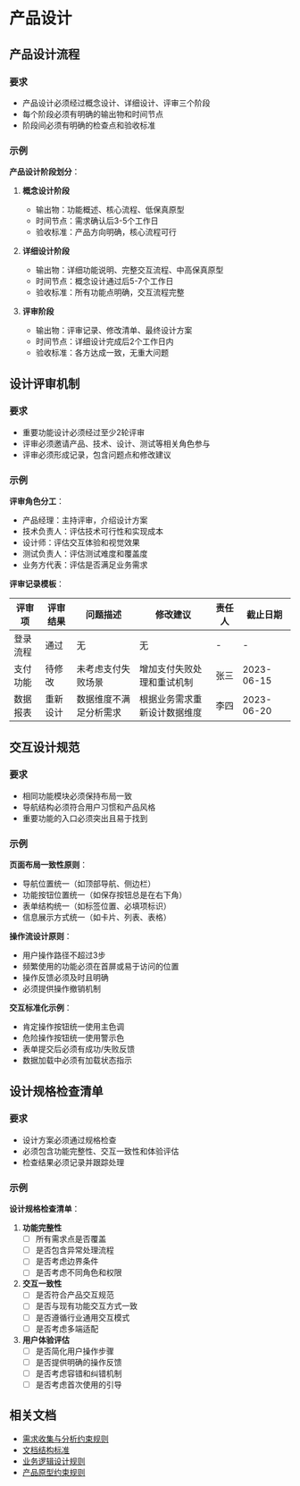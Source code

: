 # 产品设计

## 产品设计流程

### 要求
- 产品设计必须经过概念设计、详细设计、评审三个阶段
- 每个阶段必须有明确的输出物和时间节点
- 阶段间必须有明确的检查点和验收标准

### 示例
**产品设计阶段划分**：

1. **概念设计阶段**
   - 输出物：功能概述、核心流程、低保真原型
   - 时间节点：需求确认后3-5个工作日
   - 验收标准：产品方向明确，核心流程可行

2. **详细设计阶段**
   - 输出物：详细功能说明、完整交互流程、中高保真原型
   - 时间节点：概念设计通过后5-7个工作日
   - 验收标准：所有功能点明确，交互流程完整

3. **评审阶段**
   - 输出物：评审记录、修改清单、最终设计方案
   - 时间节点：详细设计完成后2个工作日内
   - 验收标准：各方达成一致，无重大问题

## 设计评审机制

### 要求
- 重要功能设计必须经过至少2轮评审
- 评审必须邀请产品、技术、设计、测试等相关角色参与
- 评审必须形成记录，包含问题点和修改建议

### 示例
**评审角色分工**：
- 产品经理：主持评审，介绍设计方案
- 技术负责人：评估技术可行性和实现成本
- 设计师：评估交互体验和视觉效果
- 测试负责人：评估测试难度和覆盖度
- 业务方代表：评估是否满足业务需求

**评审记录模板**：

| 评审项 | 评审结果 | 问题描述 | 修改建议 | 责任人 | 截止日期 |
|-------|---------|--------|---------|-------|---------|
| 登录流程 | 通过 | 无 | 无 | - | - |
| 支付功能 | 待修改 | 未考虑支付失败场景 | 增加支付失败处理和重试机制 | 张三 | 2023-06-15 |
| 数据报表 | 重新设计 | 数据维度不满足分析需求 | 根据业务需求重新设计数据维度 | 李四 | 2023-06-20 |

## 交互设计规范

### 要求
- 相同功能模块必须保持布局一致
- 导航结构必须符合用户习惯和产品风格
- 重要功能的入口必须突出且易于找到

### 示例
**页面布局一致性原则**：
- 导航位置统一（如顶部导航、侧边栏）
- 功能按钮位置统一（如保存按钮总是在右下角）
- 表单结构统一（如标签位置、必填项标识）
- 信息展示方式统一（如卡片、列表、表格）

**操作流设计原则**：
- 用户操作路径不超过3步
- 频繁使用的功能必须在首屏或易于访问的位置
- 操作反馈必须及时且明确
- 必须提供操作撤销机制

**交互标准化示例**：
- 肯定操作按钮统一使用主色调
- 危险操作按钮统一使用警示色
- 表单提交后必须有成功/失败反馈
- 数据加载中必须有加载状态指示

## 设计规格检查清单

### 要求
- 设计方案必须通过规格检查
- 必须包含功能完整性、交互一致性和体验评估
- 检查结果必须记录并跟踪处理

### 示例
**设计规格检查清单**：

1. **功能完整性**
   - [ ] 所有需求点是否覆盖
   - [ ] 是否包含异常处理流程
   - [ ] 是否考虑边界条件
   - [ ] 是否考虑不同角色和权限

2. **交互一致性**
   - [ ] 是否符合产品交互规范
   - [ ] 是否与现有功能交互方式一致
   - [ ] 是否遵循行业通用交互模式
   - [ ] 是否考虑多端适配

3. **用户体验评估**
   - [ ] 是否简化用户操作步骤
   - [ ] 是否提供明确的操作反馈
   - [ ] 是否考虑容错和纠错机制
   - [ ] 是否考虑首次使用的引导

## 相关文档

- [需求收集与分析约束规则](./requirement-analysis.md)
- [文档结构标准](./document-structure.md)
- [业务逻辑设计规则](./business-logic.md)
- [产品原型约束规则](./prototype.md) 